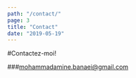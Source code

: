 ```yaml
---
path: "/contact/"
page: 3
title: "Contact"
date: "2019-05-19"
---
```


#Contactez-moi!

###mohammadamine.banaei@gmail.com

